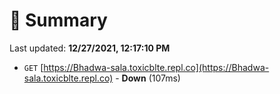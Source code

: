 # 📖 Summary
Last updated: **12/27/2021, 12:17:10 PM**

- `GET` [https://Bhadwa-sala.toxicblte.repl.co](https://Bhadwa-sala.toxicblte.repl.co) - **Down** (107ms)
